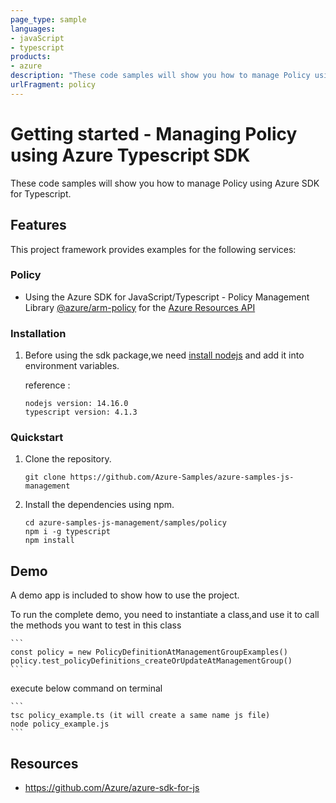 ```yaml
---
page_type: sample
languages:
- javaScript
- typescript
products:
- azure
description: "These code samples will show you how to manage Policy using Azure SDK for Typescript."
urlFragment: policy
---
```


# Getting started - Managing Policy using Azure Typescript SDK

These code samples will show you how to manage Policy using Azure SDK for Typescript.

## Features

This project framework provides examples for the following services:

### Policy
* Using the Azure SDK for JavaScript/Typescript - Policy Management Library [@azure/arm-policy](https://www.npmjs.com/package/@azure/arm-policy) for the [Azure Resources API](https://docs.microsoft.com/en-us/rest/api/resources/)


### Installation

1.  Before using the sdk package,we need [install nodejs](https://nodejs.org/en/download/) and add it into environment variables.

    reference :
    
    ```
    nodejs version: 14.16.0
    typescript version: 4.1.3
    ```

### Quickstart

1.  Clone the repository.

    ```
    git clone https://github.com/Azure-Samples/azure-samples-js-management
    ```

2.  Install the dependencies using npm.

    ```
    cd azure-samples-js-management/samples/policy
    npm i -g typescript
    npm install
    ```

## Demo

A demo app is included to show how to use the project.

To run the complete demo, you need to instantiate a class,and use it to call the methods you want to test in this class 

    ```
    const policy = new PolicyDefinitionAtManagementGroupExamples()
    policy.test_policyDefinitions_createOrUpdateAtManagementGroup()
    ```

execute below command on terminal

    ```
    tsc policy_example.ts (it will create a same name js file)
    node policy_example.js
    ```

## Resources

- https://github.com/Azure/azure-sdk-for-js
